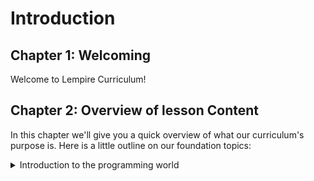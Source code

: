 # Introduction

## Chapter 1: Welcoming

Welcome to Lempire Curriculum!

## Chapter 2: Overview of lesson Content

In this chapter we'll give you a quick overview of what our curriculum's purpose is.
Here is a little outline on our foundation topics:

<details>
  <summary>Introduction to the programming world</summary>
    <ul>
      <details><summary>What is programming?</summary></details>
      <details><summary>The history of programming</summary></details>
      <details><summary>Principles of Programming</summary></details>
      <details><summary>How do I program?</summary>
        <ul>
          <details><summary>OS</summary></details>
          <details><summary>IDE</summary></details>
          <details><summary>Installations</summary></details>
        </ul>
      </details>
    </ul>
</details>
